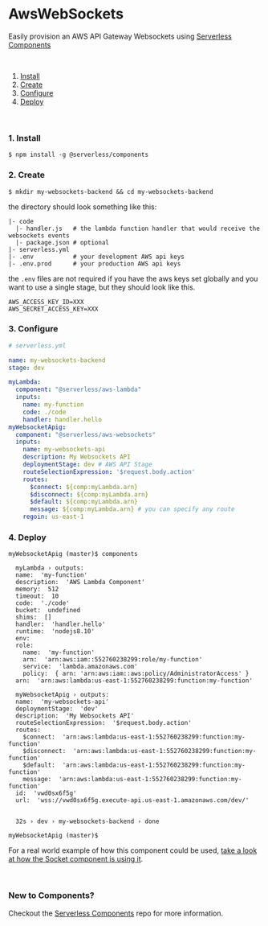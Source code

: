 # AwsWebSockets
Easily provision an AWS API Gateway Websockets using [Serverless Components](https://github.com/serverless/components)

&nbsp;

1. [Install](#1-install)
2. [Create](#2-create)
3. [Configure](#3-configure)
4. [Deploy](#4-deploy)

&nbsp;


### 1. Install

```console
$ npm install -g @serverless/components
```

### 2. Create


```console
$ mkdir my-websockets-backend && cd my-websockets-backend
```

the directory should look something like this:


```
|- code
  |- handler.js   # the lambda function handler that would receive the websockets events
  |- package.json # optional
|- serverless.yml
|- .env           # your development AWS api keys
|- .env.prod      # your production AWS api keys
```
the `.env` files are not required if you have the aws keys set globally and you want to use a single stage, but they should look like this.

```
AWS_ACCESS_KEY_ID=XXX
AWS_SECRET_ACCESS_KEY=XXX
```

### 3. Configure

```yml
# serverless.yml

name: my-websockets-backend
stage: dev

myLambda:
  component: "@serverless/aws-lambda"
  inputs:
    name: my-function
    code: ./code
    handler: handler.hello
myWebsocketApig:
  component: "@serverless/aws-websockets"
  inputs:
    name: my-websockets-api
    description: My Websockets API
    deploymentStage: dev # AWS API Stage
    routeSelectionExpression: '$request.body.action'
    routes:
      $connect: ${comp:myLambda.arn}
      $disconnect: ${comp:myLambda.arn}
      $default: ${comp:myLambda.arn}
      message: ${comp:myLambda.arn} # you can specify any route
    regoin: us-east-1
```

### 4. Deploy

```console
myWebsocketApig (master)$ components

  myLambda › outputs:
  name:  'my-function'
  description:  'AWS Lambda Component'
  memory:  512
  timeout:  10
  code:  './code'
  bucket:  undefined
  shims:  []
  handler:  'handler.hello'
  runtime:  'nodejs8.10'
  env: 
  role: 
    name:  'my-function'
    arn:  'arn:aws:iam::552760238299:role/my-function'
    service:  'lambda.amazonaws.com'
    policy:  { arn: 'arn:aws:iam::aws:policy/AdministratorAccess' }
  arn:  'arn:aws:lambda:us-east-1:552760238299:function:my-function'

  myWebsocketApig › outputs:
  name:  'my-websockets-api'
  deploymentStage:  'dev'
  description:  'My Websockets API'
  routeSelectionExpression:  '$request.body.action'
  routes: 
    $connect:  'arn:aws:lambda:us-east-1:552760238299:function:my-function'
    $disconnect:  'arn:aws:lambda:us-east-1:552760238299:function:my-function'
    $default:  'arn:aws:lambda:us-east-1:552760238299:function:my-function'
    message:  'arn:aws:lambda:us-east-1:552760238299:function:my-function'
  id:  'vwd0sx6f5g'
  url:  'wss://vwd0sx6f5g.execute-api.us-east-1.amazonaws.com/dev/'


  32s › dev › my-websockets-backend › done

myWebsocketApig (master)$
```
For a real world example of how this component could be used, [take a look at how the Socket component is using it](https://github.com/serverless-components/Socket/blob/master/serverless.js#L62).

&nbsp;

### New to Components?

Checkout the [Serverless Components](https://github.com/serverless/components) repo for more information.
